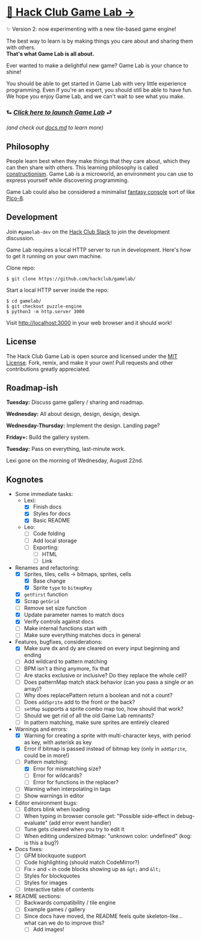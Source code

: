# [👾 Hack Club Game Lab →](#)

✨ Version 2: now experimenting with a new tile-based game engine!

The best way to learn is by making things you care about and sharing them with others.  
**That's what Game Lab is all about.**

Ever wanted to make a delightful new game? Game Lab is your chance to shine!

You should be able to get started in Game Lab with very little experience programming. Even if you're an expert, you should still be able to have fun. We hope you enjoy Game Lab, and we can't wait to see what you make.

### ⮑ _**[Click here to launch Game Lab](#)**_ ⮐
_(and check out [docs.md](/docs.md) to learn more)_

## Philosophy

People learn best when they make things that they care about, which they can then share with others. This learning philosophy is called [constructionism](https://en.wikipedia.org/wiki/Constructionism_(learning_theory)). Game Lab is a microworld, an environment you can use to express yourself while discovering programming.

Game Lab could also be considered a minimalist [fantasy console](https://en.wikipedia.org/wiki/Fantasy_video_game_console) sort of like [Pico-8](https://www.lexaloffle.com/pico-8.php).

## Development

Join `#gamelab-dev` on the [Hack Club Slack](https://hackclub.com/slack/) to join the development discussion.

Game Lab requires a local HTTP server to run in development. Here's how to get it running on your own machine.

Clone repo:

```
$ git clone https://github.com/hackclub/gamelab/
```

Start a local HTTP server inside the repo:

```
$ cd gamelab/
$ git checkout puzzle-engine
$ python3 -m http.server 3000
```

Visit <http://localhost:3000> in your web browser and it should work!

## License

The Hack Club Game Lab is open source and licensed under the [MIT License](./LICENSE). Fork, remix, and make it your own! Pull requests and other contributions greatly appreciated.

## Roadmap-ish

**Tuesday:** Discuss game gallery / sharing and roadmap.

**Wednesday:** All about design, design, design, design.

**Wednesday-Thursday:** Implement the design. Landing page?

**Friday+:** Build the gallery system.

**Tuesday:** Pass on everything, last-minute work.

Lexi gone on the morning of Wednesday, August 22nd.

## Kognotes

- Some immediate tasks:
  - Lexi:
    - [x] Finish docs
    - [x] Styles for docs
    - [x] Basic README
  - Leo:
    - [ ] Code folding
    - [ ] Add local storage
    - [ ] Exporting:
      - [ ] HTML
      - [ ] Link
- Renames and refactoring:
  - [x] Sprites, tiles, cells -> bitmaps, sprites, cells
    - [x] Base change
    - [x] Sprite `type` to `bitmapKey`
  - [x] `getFirst` function
  - [x] Scrap `getGrid`
  - [ ] Remove set size function
  - [x] Update parameter names to match docs
  - [x] Verify controls against docs
  - [ ] Make internal functions start with `_`
  - [ ] Make sure everything matches docs in general
- Features, bugfixes, considerations:
  - [x] Make sure dx and dy are cleared on every input beginning and ending
  - [ ] Add wildcard to pattern matching
  - [ ] BPM isn't a thing anymore, fix that
  - [ ] Are stacks exclusive or inclusive? Do they replace the whole cell?
  - [ ] Does patternMap match stack behavior (can you pass a single *or* an array)?
  - [ ] Why does replacePattern return a boolean and not a count?
  - [ ] Does `addSprite` add to the front or the back?
  - [ ] `setMap` supports a sprite combo map too, how should that work?
  - [ ] Should we get rid of all the old Game Lab remnants?
  - [ ] In pattern matching, make sure sprites are entirely cleared
- Warnings and errors:
  - [x] Warning for creating a sprite with multi-character keys, with period as key, with asterisk as key
  - [x] Error if bitmap is passed instead of bitmap key (only in `addSprite`, could be in more!)
  - [ ] Pattern matching:
    - [x] Error for mismatching size?
    - [ ] Error for wildcards?
    - [ ] Error for functions in the replacer?
  - [ ] Warning when interpolating in tags
  - [ ] Show warnings in editor
- Editor environment bugs:
  - [ ] Editors blink when loading
  - [ ] When typing in browser console get: "Possible side-effect in debug-evaluate" (add error event handler)
  - [ ] Tune gets cleared when you try to edit it
  - [ ] When editing undersized bitmap: "unknown color: undefined" (kog: is this a bug?)
- Docs fixes:
  - [ ] GFM blockquote support
  - [ ] Code highlighting (should match CodeMirror?)
  - [ ] Fix `>` and `<` in code blocks showing up as `&gt;` and `&lt;`
  - [ ] Styles for blockquotes
  - [ ] Styles for images
  - [ ] Interactive table of contents
- README sections:
  - [ ] Backwards compatibility / tile engine
  - [ ] Example games / gallery
  - [ ] Since docs have moved, the README feels quite skeleton-like... what can we do to improve this?
    - [ ] Add images!